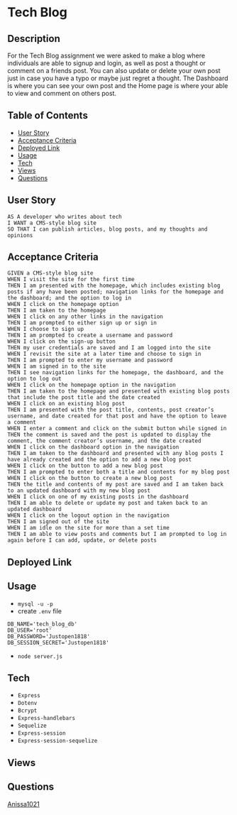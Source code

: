 # Tech Blog
## Description
For the Tech Blog assignment we were asked to make a blog where individuals are able to signup and login, as well as post a thought or comment on a friends post. You can also update or delete your own post just in case you have a typo or maybe just regret a thought. The Dashboard is where you can see your own post and the Home page is where your able to view and comment on others post.

## Table of Contents
* [User Story](#user-story)
* [Acceptance Criteria](#acceptance-criteria)
* [Deployed Link](#deployed-link)
* [Usage](#usage)
* [Tech](#tech)
* [Views](#views)
* [Questions](#questions)
## User Story
```
AS A developer who writes about tech
I WANT a CMS-style blog site
SO THAT I can publish articles, blog posts, and my thoughts and opinions
```
## Acceptance Criteria
```
GIVEN a CMS-style blog site
WHEN I visit the site for the first time
THEN I am presented with the homepage, which includes existing blog posts if any have been posted; navigation links for the homepage and the dashboard; and the option to log in
WHEN I click on the homepage option
THEN I am taken to the homepage
WHEN I click on any other links in the navigation
THEN I am prompted to either sign up or sign in
WHEN I choose to sign up
THEN I am prompted to create a username and password
WHEN I click on the sign-up button
THEN my user credentials are saved and I am logged into the site
WHEN I revisit the site at a later time and choose to sign in
THEN I am prompted to enter my username and password
WHEN I am signed in to the site
THEN I see navigation links for the homepage, the dashboard, and the option to log out
WHEN I click on the homepage option in the navigation
THEN I am taken to the homepage and presented with existing blog posts that include the post title and the date created
WHEN I click on an existing blog post
THEN I am presented with the post title, contents, post creator’s username, and date created for that post and have the option to leave a comment
WHEN I enter a comment and click on the submit button while signed in
THEN the comment is saved and the post is updated to display the comment, the comment creator’s username, and the date created
WHEN I click on the dashboard option in the navigation
THEN I am taken to the dashboard and presented with any blog posts I have already created and the option to add a new blog post
WHEN I click on the button to add a new blog post
THEN I am prompted to enter both a title and contents for my blog post
WHEN I click on the button to create a new blog post
THEN the title and contents of my post are saved and I am taken back to an updated dashboard with my new blog post
WHEN I click on one of my existing posts in the dashboard
THEN I am able to delete or update my post and taken back to an updated dashboard
WHEN I click on the logout option in the navigation
THEN I am signed out of the site
WHEN I am idle on the site for more than a set time
THEN I am able to view posts and comments but I am prompted to log in again before I can add, update, or delete posts
```
## Deployed Link

## Usage
- `mysql -u -p`
- create `.env` file
```
DB_NAME='tech_blog_db'
DB_USER='root'
DB_PASSWORD='Justopen1818'
DB_SESSION_SECRET='Justopen1818'
```
- `node server.js`
## Tech
- `Express`
- `Dotenv`
- `Bcrypt`
- `Express-handlebars`
- `Sequelize`
- `Express-session`
- `Express-session-sequelize`

## Views

## Questions
[Anissa1021](https://github.com/Anissa1021)
